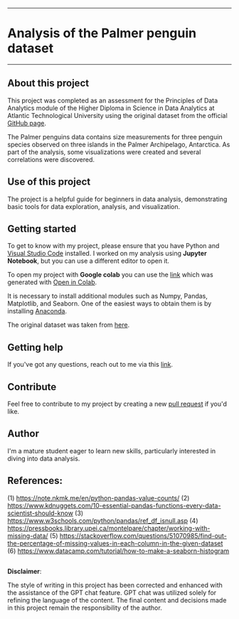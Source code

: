 ***

# Analysis of the Palmer penguin dataset

***

## About this project

This project was completed as an assessment for the Principles of Data Analytics module of the Higher Diploma in Science in Data Analytics at Atlantic Technological University using the original dataset from the official [GitHub page](https://allisonhorst.github.io/palmerpenguins/). 

The Palmer penguins data contains size measurements for three penguin species observed on three islands in the Palmer Archipelago, Antarctica. As part of the analysis, some visualizations were created and several correlations were discovered.


## Use of this project

The project is a helpful guide for beginners in data analysis, demonstrating basic tools for data exploration, analysis, and visualization.

## Getting started

To get to know with my project, please ensure that you have Python and [Visual Studio Code](https://code.visualstudio.com/) installed. 
I worked on my analysis using **Jupyter Notebook**, but you can use a different editor to open it.

To open my project with **Google colab** you can use the [link](https://colab.research.google.com/github/Kate-217/principles_of_da/blob/main/penguins.ipynb) which was generated with [Open in Colab](https://openincolab.com/).

It is necessary to install additional modules such as Numpy, Pandas, Matplotlib, and Seaborn. One of the easiest ways to obtain them is by installing [Anaconda](https://www.anaconda.com/download).

The original dataset was taken from [here](https://allisonhorst.github.io/palmerpenguins/index.html).

## Getting help

If you've got any questions, reach out to me via this [link](https://github.com/Kate-217/principles_of_da/issues/new).

## Contribute

Feel free to contribute to my project by creating a new [pull request](https://github.com/Kate-217/principles_of_da/pulls) if you'd like.

## Author

I'm a mature student eager to learn new skills, particularly interested in diving into data analysis.

## References:
(1) https://note.nkmk.me/en/python-pandas-value-counts/
(2) https://www.kdnuggets.com/10-essential-pandas-functions-every-data-scientist-should-know
(3) https://www.w3schools.com/python/pandas/ref_df_isnull.asp
(4) https://pressbooks.library.upei.ca/montelpare/chapter/working-with-missing-data/
(5) https://stackoverflow.com/questions/51070985/find-out-the-percentage-of-missing-values-in-each-column-in-the-given-dataset
(6) https://www.datacamp.com/tutorial/how-to-make-a-seaborn-histogram



## 
**Disclaimer**:

The style of writing in this project has been corrected and enhanced with the assistance of the GPT chat feature. GPT chat was utilized solely for refining the language of the content. The final content and decisions made in this project remain the responsibility of the author.


